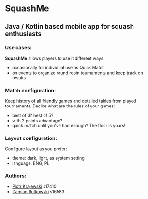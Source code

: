 # SquashMe

## Java / Kotlin based mobile app for squash enthusiasts

### Use cases:
**SquashMe** allows players to use it different ways:
 - occasionally for individual use as Quick Match
 - on events to organize round robin tournaments and keep track on results

### Match configuration:
Keep history of all friendly games and detailed tables from played tournaments.
Decide what are the rules of your games:
- best of 3? best of 5?
- with 2 points advantage?
- quick match until you've had enough?
The floor is yours!

### Layout configuration:
Configure layout as you prefer:
- theme: dark, light, as system setting
- language: ENG, PL

### Authors:
- [Piotr Krajewski](https://github.com/KrajewskiP) s17410
- [Damian Rutkowski](https://github.com/WuTolas) s16583
